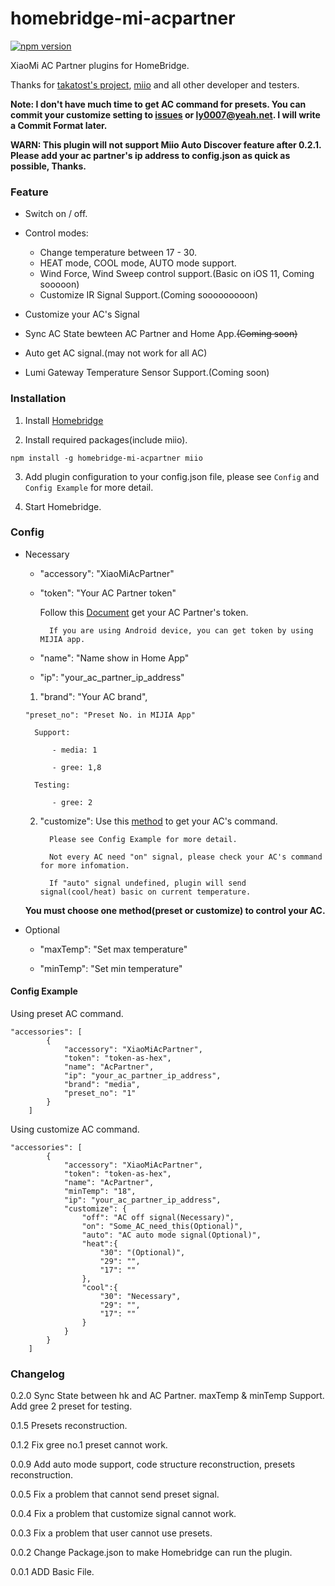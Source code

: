 # homebridge-mi-acpartner
[![npm version](https://badge.fury.io/js/homebridge-mi-acpartner.svg)](https://badge.fury.io/js/homebridge-mi-acpartner)

XiaoMi AC Partner plugins for HomeBridge.

Thanks for [takatost's project](https://github.com/takatost/homebridge-mi-ac-partner),  [miio](https://github.com/aholstenson/miio) and all other developer and testers.

**Note: I don't have much time to get AC command for presets. You can commit your customize setting to [issues](https://github.com/LASER-Yi/homebridge-mi-acpartner/issues) or ly0007@yeah.net. I will write a Commit Format later.**

**WARN: This plugin will not support Miio Auto Discover feature after 0.2.1. Please add your ac partner's ip address to config.json as quick as possible, Thanks.**

### Feature

* Switch on / off.

* Control modes:

  - Change temperature between 17 - 30.
  - HEAT mode, COOL mode, AUTO mode support.
  - Wind Force, Wind Sweep control support.(Basic on iOS 11, Coming sooooon)
  - Customize IR Signal Support.(Coming sooooooooon)

* Customize your AC's Signal

* Sync AC State bewteen AC Partner and Home App.~~(Coming soon)~~

* Auto get AC signal.(may not work for all AC)

* Lumi Gateway Temperature Sensor Support.(Coming soon)


### Installation

1. Install [Homebridge](https://github.com/nfarina/homebridge)

2. Install required packages(include miio).

```
npm install -g homebridge-mi-acpartner miio
```

3. Add plugin configuration to your config.json file, please see ``Config`` and ``Config Example`` for more detail.

4. Start Homebridge.

### Config

* Necessary

    * "accessory": "XiaoMiAcPartner"

    * "token": "Your AC Partner token"

      Follow this [Document](https://github.com/aholstenson/miio/blob/master/docs/management.md#getting-the-token-of-a-device) get your AC Partner's token.

            If you are using Android device, you can get token by using MIJIA app.

    * "name": "Name show in Home App"

    * "ip": "your_ac_partner_ip_address"

    1. "brand": "Your AC brand",

      "preset_no": "Preset No. in MIJIA App"

        Support:

            - media: 1 

            - gree: 1,8

        Testing:

            - gree: 2

    2. "customize":
       Use this [method](https://github.com/aholstenson/miio/blob/master/docs/protocol.md#) to get your AC's command.

             Please see Config Example for more detail.

             Not every AC need "on" signal, please check your AC's command for more infomation.

             If "auto" signal undefined, plugin will send signal(cool/heat) basic on current temperature.

    **You must choose one method(preset or customize) to control your AC.**


* Optional

    * "maxTemp": "Set max temperature"

    * "minTemp": "Set min temperature"

#### Config Example

Using preset AC command.

```
"accessories": [
        {
            "accessory": "XiaoMiAcPartner",
            "token": "token-as-hex",
            "name": "AcPartner",
            "ip": "your_ac_partner_ip_address",
            "brand": "media",
            "preset_no": "1"
        }
    ]
```

Using customize AC command.

```
"accessories": [
        {
            "accessory": "XiaoMiAcPartner",
            "token": "token-as-hex",
            "name": "AcPartner",
            "minTemp": "18",
            "ip": "your_ac_partner_ip_address",
            "customize": {
                "off": "AC off signal(Necessary)",
                "on": "Some_AC_need_this(Optional)",
                "auto": "AC auto mode signal(Optional)",
                "heat":{
                    "30": "(Optional)",
                    "29": "",
                    "17": ""
                },
                "cool":{
                    "30": "Necessary",
                    "29": "",
                    "17": ""
                }
            }
        }
    ]
```

### Changelog
  0.2.0
  Sync State between hk and AC Partner. maxTemp & minTemp Support. Add gree 2 preset for testing.

  0.1.5
  Presets reconstruction. 

  0.1.2
  Fix gree no.1 preset cannot work.

  0.0.9
  Add auto mode support, code structure reconstruction, presets reconstruction.

  0.0.5
  Fix a problem that cannot send preset signal.

  0.0.4
  Fix a problem that customize signal cannot work.

  0.0.3
  Fix a problem that user cannot use presets.

  0.0.2
  Change Package.json to make Homebridge can run the plugin.

  0.0.1
  ADD Basic File.
